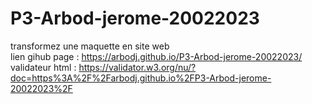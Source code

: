 # P3-Arbod-jerome-20022023
transformez une maquette en site web<br>
lien gihub page : https://arbodj.github.io/P3-Arbod-jerome-20022023/ <br>
validateur html : https://validator.w3.org/nu/?doc=https%3A%2F%2Farbodj.github.io%2FP3-Arbod-jerome-20022023%2F
